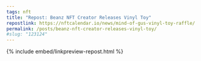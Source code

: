 ```yaml
---
tags: nft
title: "Repost: Beanz NFT Creator Releases Vinyl Toy"
repostlink: https://nftcalendar.io/news/mind-of-gus-vinyl-toy-raffle/
permalink: /posts/beanz-nft-creator-releases-vinyl-toy/
#slug: "123124"
---
```


{% include embed/linkpreview-repost.html %}
